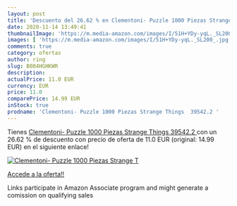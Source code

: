 ```yaml
---
layout: post
title: 'Descuento del 26.62 % en Clementoni- Puzzle 1000 Piezas Strange T'
date: 2020-11-14 13:49:41
thumbnailImage: 'https://m.media-amazon.com/images/I/51H+YDy-yqL._SL200_.jpg'
images: [ 'https://m.media-amazon.com/images/I/51H+YDy-yqL._SL200_.jpg' ]
comments: true
category: ofertas
author: ring
slug: B084HGHKWR
description:
actualPrice: 11.0 EUR
currency: EUR
price: 11.0
comparePrice: 14.99 EUR
inStock: true
prodname: 'Clementoni- Puzzle 1000 Piezas Strange Things  39542.2 '
---
```


Tienes [Clementoni- Puzzle 1000 Piezas Strange Things  39542.2 ](https://www.amazon.es/dp/B084HGHKWR/?tag=tolees-21) con un 26.62 % de descuento con precio de oferta de 11.0 EUR (original: 14.99 EUR) en el siguiente enlace!

[![Clementoni- Puzzle 1000 Piezas Strange T](https://m.media-amazon.com/images/I/51H+YDy-yqL._SL200_.jpg)](https://www.amazon.es/dp/B084HGHKWR/?tag=tolees-21)

[Accede a la oferta!!](https://www.amazon.es/dp/B084HGHKWR/?tag=tolees-21)

Links participate in Amazon Associate program and might generate a comission on qualifying sales


